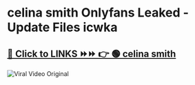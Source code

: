 
 # celina smith Onlyfans Leaked - Update Files icwka

## <h2><a href="https://clipsfans.com/celina_smith&ref=git">🔗 Click to LINKS ⏩⏩ 👉 🟢 celina smith </a></h2>

<a href="https://clipsfans.com/celina_smith&ref=git" rel="nofollow" data-target="animated-image.originalLink"><img src="https://i.ibb.co.com/xMMVF88/686577567.gif" alt="Viral Video Original" style="max-width: 100%; display: inline-block;" data-target="animated-image.originalImage"></a>

